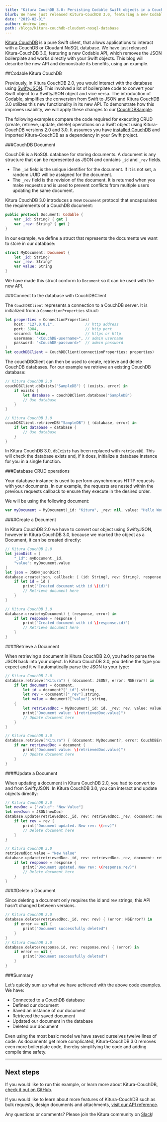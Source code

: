 ```yaml
---
title: "Kitura CouchDB 3.0: Persisting Codable Swift objects in a CouchDB/Cloudant NoSQL Database"
blurb: We have just released Kitura-CouchDB 3.0, featuring a new Codable API
date: "2019-02-01"
author: Andrew Lees
path: /blogs/kitura-couchdb-cloudant-nosql-database
---
```


[Kitura CouchDB](https://github.com/Kitura-Next/Kitura-CouchDB) is a pure Swift client, that allows applications to interact with a CouchDB or Cloudant NoSQL database. We have just released Kitura-CouchDB 3.0, featuring a new Codable API, which removes the JSON boilerplate and works directly with your Swift objects. This blog will describe the new API and demonstrate its benefits, using an example.

##Codable Kitura CouchDB

Previously, in Kitura CouchDB 2.0, you would interact with the database using [SwiftyJSON](https://github.com/Kitura-Next/SwiftyJSON). This involved a lot of boilerplate code to convert your Swift object to a SwiftyJSON object and vice versa. The introduction of Codable, simplifies the conversion from Swift to JSON and Kitura CouchDB 3.0 utilizes this new functionality in its new API. To demonstrate how this improves usability, we will apply these changes to our [CouchDBSample](https://github.com/Kitura-Next/Kitura-CouchDB/blob/master/Sources/CouchDBSample/main.swift).

The following examples compare the code required for executing CRUD (create, retrieve, update, delete) operations on a Swift object using Kitura-CouchDB versions 2.0 and 3.0. It assumes you have [installed CouchDB](https://docs.couchdb.org/en/master/install/mac.html) and imported Kitura-CouchDB as a dependency in your Swift project.

###CouchDB Document

CouchDB is a NoSQL database for storing documents. A document is any structure that can be represented as JSON and contains `_id` and `_rev` fields.

- The `_id` field is the unique identifier for the document. If it is not set, a random UUID will be assigned for the document.
- The `_rev` field is the revision of the document. It is returned when you make requests and is used to prevent conflicts from multiple users updating the same document.

Kitura CouchDB 3.0 introduces a new `Document` protocol that encapsulates the requirements of a CouchDB document:

```swift
public protocol Document: Codable {
    var _id: String? { get }
    var _rev: String? { get }
}
```

In our example, we define a struct that represents the documents we want to store in our database:

```swift
struct MyDocument: Document {
    let _id: String?
    var _rev: String?
    var value: String
}
```

We have made this struct conform to `Document` so it can be used with the new API.

###Connect to the database with CouchDBClient

The `CouchDBClient` represents a connection to a CouchDB server. It is initialized from a `ConnectionProperties` struct:

```swift
let properties = ConnectionProperties(
    host: "127.0.0.1",              // http address
    port: 5984,                     // http port
    secured: false,                 // https or http
    username: "<CouchDB-username>", // admin username
    password: "<CouchDB-password>"  // admin password
)
let couchDBClient = CouchDBClient(connectionProperties: properties)
```

The couchDBClient can then be used to create, retrieve and delete CouchDB databases. For our example we retrieve an existing CouchDB database:

```swift
// Kitura CouchDB 2.0
couchDBClient.dbExists("SampleDB") { (exists, error) in
    if exists {
        let database = couchDBClient.database("SampleDB")
        // Use database
    }
}

// Kitura CouchDB 3.0
couchDBClient.retrieveDB("SampleDB") { (database, error) in
    if let database = database {
        // Use database
    }
}
```

In Kitura CouchDB 3.0, `dbExists` has been replaced with `retrieveDB`. This will check the database exists and, if it does, initialize a database instance for you in a single function.

###Database CRUD operations

Your database instance is used to perform asynchronous HTTP requests with your documents. In our example, the requests are nested within the previous requests callback to ensure they execute in the desired order.

We will be using the following document:

```swift
var myDocument = MyDocument(_id: "Kitura", _rev: nil, value: "Hello World")
```

####Create a Document

In Kitura CouchDB 2.0 we have to convert our object using SwiftyJSON, however in Kitura CouchDB 3.0, because we marked the object as a Document, it can be created directly:

```swift
// Kitura CouchDB 2.0
let jsonDict = [
    "_id": myDocument._id,
    "value": myDocument.value
]
let json = JSON(jsonDict)
database.create(json, callback: { (id: String?, rev: String?, response: JSON?, error: NSError?) in
    if let id = id {
        print("Created document with id \(id)")
        // Retrieve document here
    }
}

// Kitura CouchDB 3.0
database.create(myDocument) { (response, error) in
    if let response = response {
        print("Created document with id \(response.id)")
        // Retrieve document here
    }
}
```

####Retrieve a Document

When retrieving a document in Kitura CouchDB 2.0, you had to parse the JSON back into your object. In Kitura CouchDB 3.0, you define the type you expect and it will automatically parse the JSON to your type:

```swift
// Kitura CouchDB 2.0
database.retrieve("Kitura") { (document: JSON?, error: NSError?) in
    if let document = document,
        let id = document?["_id"].string,
        let rev = document?["_rev"].string,
        let value = document?["value"].string,
    {
        let retrievedDoc = MyDocument(_id: id, _rev: rev, value: value)
        print("Document value: \(retrievedDoc.value)")
        // Update document here
    }
}

// Kitura CouchDB 3.0
database.retrieve("Kitura") { (document: MyDocument?, error: CouchDBError?) in
    if var retrievedDoc = document {
        print("Document value: \(retrievedDoc.value)")
        // Update document here
    }
}
```

####Update a Document

When updating a document in Kitura CouchDB 2.0, you had to convert to and from SwiftyJSON. In Kitura CouchDB 3.0, you can interact and update objects directly:

```swift
// Kitura CouchDB 2.0
let newDoc = ["value": "New Value"]
let newJson = JSON(newDoc)
database.update(retrievedDoc._id, rev: retrievedDoc._rev, document: newJson) { (rev: String?, response: JSON?, error: NSError?) in
    if let rev = rev {
        print("Document updated. New rev: \(rev)")
        // Delete document here
    }
}

// Kitura CouchDB 3.0
retrievedDoc.value = "New Value"
database.update(retrievedDoc._id, rev: retrievedDoc._rev, document: retrievedDoc) { (response, error) in
    if let response = response {
        print("Document updated. New rev: \(response.rev)")
        // Delete document here
    }
}
```

####Delete a Document

Since deleting a document only requires the id and rev strings, this API hasn’t changed between versions.

```swift
// Kitura CouchDB 2.0
database.delete(retrievedDoc._id, rev: rev) { (error: NSError?) in
    if error == nil {
        print("Document successfully deleted")
    }
}
// Kitura CouchDB 3.0
database.delete(response.id, rev: response.rev) { (error) in
    if error == nil {
        print("Document successfully deleted")
    }
}
```

###Summary

Let’s quickly sum up what we have achieved with the above code examples. We have:

- Connected to a CouchDB database
- Defined our document
- Saved an instance of our document
- Retrieved the saved document
- Updated our document in the database
- Deleted our document

Even using the most basic model we have saved ourselves twelve lines of code. As documents get more complicated, Kitura-CouchDB 3.0 removes even more boilerplate code, thereby simplifying the code and adding compile time safety.

---

## Next steps

If you would like to run this example, or learn more about Kitura-CouchDB, [check it out on GitHub](https://github.com/Kitura-Next/Kitura-CouchDB).

If you would like to learn about more features of Kitura-CouchDB such as bulk requests, design documents and attachments, [visit our API reference](https://ibm-swift.github.io/Kitura-CouchDB/index.html).

Any questions or comments? Please join the Kitura community on [Slack](http://swift-at-ibm-slack.mybluemix.net/?cm_sp=dw-bluemix-_-swift-_-devcenter&_ga=2.150897590.186671014.1570626561-1743126121.1570022962&cm_mc_uid=83263075142115698398229&cm_mc_sid_50200000=53695431570707266328)!
